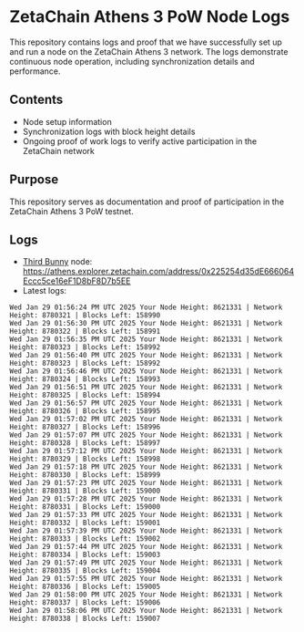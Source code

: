 # ZetaChain Athens 3 PoW Node Logs
This repository contains logs and proof that we have successfully set up and run a node on the ZetaChain Athens 3 network. The logs demonstrate continuous node operation, including synchronization details and performance.

## Contents
- Node setup information
- Synchronization logs with block height details
- Ongoing proof of work logs to verify active participation in the ZetaChain network

## Purpose
This repository serves as documentation and proof of participation in the ZetaChain Athens 3 PoW testnet.

## Logs

- [Third Bunny](https://thirdbunny.xyz/) node: https://athens.explorer.zetachain.com/address/0x225254d35dE666064Eccc5ce16eF1D8bF8D7b5EE
- Latest logs:
```
Wed Jan 29 01:56:24 PM UTC 2025 Your Node Height: 8621331 | Network Height: 8780321 | Blocks Left: 158990
Wed Jan 29 01:56:30 PM UTC 2025 Your Node Height: 8621331 | Network Height: 8780322 | Blocks Left: 158991
Wed Jan 29 01:56:35 PM UTC 2025 Your Node Height: 8621331 | Network Height: 8780323 | Blocks Left: 158992
Wed Jan 29 01:56:40 PM UTC 2025 Your Node Height: 8621331 | Network Height: 8780323 | Blocks Left: 158992
Wed Jan 29 01:56:46 PM UTC 2025 Your Node Height: 8621331 | Network Height: 8780324 | Blocks Left: 158993
Wed Jan 29 01:56:51 PM UTC 2025 Your Node Height: 8621331 | Network Height: 8780325 | Blocks Left: 158994
Wed Jan 29 01:56:57 PM UTC 2025 Your Node Height: 8621331 | Network Height: 8780326 | Blocks Left: 158995
Wed Jan 29 01:57:02 PM UTC 2025 Your Node Height: 8621331 | Network Height: 8780327 | Blocks Left: 158996
Wed Jan 29 01:57:07 PM UTC 2025 Your Node Height: 8621331 | Network Height: 8780328 | Blocks Left: 158997
Wed Jan 29 01:57:12 PM UTC 2025 Your Node Height: 8621331 | Network Height: 8780329 | Blocks Left: 158998
Wed Jan 29 01:57:18 PM UTC 2025 Your Node Height: 8621331 | Network Height: 8780330 | Blocks Left: 158999
Wed Jan 29 01:57:23 PM UTC 2025 Your Node Height: 8621331 | Network Height: 8780331 | Blocks Left: 159000
Wed Jan 29 01:57:28 PM UTC 2025 Your Node Height: 8621331 | Network Height: 8780331 | Blocks Left: 159000
Wed Jan 29 01:57:33 PM UTC 2025 Your Node Height: 8621331 | Network Height: 8780332 | Blocks Left: 159001
Wed Jan 29 01:57:39 PM UTC 2025 Your Node Height: 8621331 | Network Height: 8780333 | Blocks Left: 159002
Wed Jan 29 01:57:44 PM UTC 2025 Your Node Height: 8621331 | Network Height: 8780334 | Blocks Left: 159003
Wed Jan 29 01:57:49 PM UTC 2025 Your Node Height: 8621331 | Network Height: 8780335 | Blocks Left: 159004
Wed Jan 29 01:57:55 PM UTC 2025 Your Node Height: 8621331 | Network Height: 8780336 | Blocks Left: 159005
Wed Jan 29 01:58:00 PM UTC 2025 Your Node Height: 8621331 | Network Height: 8780337 | Blocks Left: 159006
Wed Jan 29 01:58:06 PM UTC 2025 Your Node Height: 8621331 | Network Height: 8780338 | Blocks Left: 159007
```
